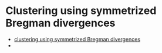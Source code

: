 # Clustering using symmetrized Bregman divergences

* [clustering using symmetrized Bregman divergences](https://people.clas.ufl.edu/yun/files/article-8-1.pdf)
*
